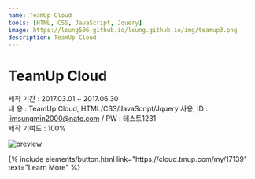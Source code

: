 ```yaml
---
name: TeamUp Cloud
tools: [HTML, CSS, JavaScript, Jquery]
image: https://lsung506.github.io/lsung.github.io/img/teamup3.png
description: TeamUp Cloud
---
```


# TeamUp Cloud

제작 기간 : 2017.03.01 ~ 2017.06.30<br/>
내 용 : TeamUp Cloud, HTML/CSS/JavaScript/Jquery 사용, ID : limsungmin2000@nate.com / PW : 테스트1231<br/>
제작 기여도 : 100%

![preview](https://lsung506.github.io/lsung.github.io/img/teamup3.jpg)

<p class="text-center">
{% include elements/button.html link="https://cloud.tmup.com/my/17139" text="Learn More" %}
</p>


